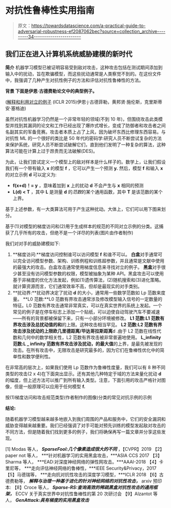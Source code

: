 # 对抗性鲁棒性实用指南

> 原文：<https://towardsdatascience.com/a-practical-guide-to-adversarial-robustness-ef2087062bec?source=collection_archive---------34----------------------->

## 我们正在进入计算机系统威胁建模的新时代

**简介** 机器学习模型已被证明容易受到敌对攻击，这种攻击包括在测试期间添加到输入中的扰动，旨在欺骗模型，而这些扰动通常是人类察觉不到的。在这份文件中，我强调了几种产生对抗性例子的方法和评估对抗性鲁棒性的方法。

**背景
下面是伊恩·古德费勒论文中的典型例子。**

([解释和利用对立的例子](https://arxiv.org/abs/1412.6572) (ICLR 2015)伊恩·j·古德菲勒，黄邦贤·施伦斯，克里斯蒂安·塞格迪)

虽然对抗性机器学习仍然是一个非常年轻的领域(不到 10 年)，但围绕攻击此类模型并找到其漏洞的论文和工作已经出现了爆炸式增长，变成了防御者和攻击者之间名副其实的军备竞赛。攻击者本质上占了上风，因为破坏东西比修理东西容易。与对抗性 ML 的一个很好的类比是 50 年代的密码学:研究人员不断尝试复杂的方法来保护系统，研究人员不断尝试破解它们，直到他们发明了一种复杂的算法，这种算法可能在计算上过于昂贵而无法破解(DES)。

为此，让我们尝试定义一个模型上的敌对样本是什么样子的。数学上，让我们假设我们有一个带有输入 **x** 的模型 **f** ，它可以产生一个预测 **y.** 然后，模型 **f** 和输入 **x** 的对立示例 **d** 可以定义为:

*   **f(x+d)！= y** ，意味着加到 **x** 上的扰动 **d** 不会产生与 **x** 相同的预测
*   **L(d) < T** ，其中 **L** 是测量 **d** 的*范数*的某个通用函数，其中 **T** 是该范数的某个上界。

基于上述参数，有一大类算法可用于产生这种扰动。大体上，它们可以用下图来划分。

基于(1)对模型的梯度访问和(2)用于生成样本的规范的不同对立示例的分类。这捕获了几乎所有的攻击，但绝不是一个详尽的列表(图片由作者制作)

我们对对手的威胁建模如下:

1.  **梯度访问:**梯度访问控制谁可以访问模型 **f** 和谁不可以。
    **白盒**对手通常可以完全访问模型参数、架构、训练例程和训练超参数，并且通常是文献中使用的最强大的攻击。白盒攻击通常使用梯度信息来寻找对立的例子。
    **黑盒**对手很少甚至没有访问模型参数的权限，模型被抽象为某种 API。黑盒攻击可以使用基于非梯度的优化方法发起，例如(1)遗传算法，(2)随机搜索和(3)进化策略。就计算资源而言，它们通常效率不高，但却是最现实的对手类别。
2.  **扰动界:**扰动界决定了扰动 **d** 的大小，通常用一些数学范数如 Lp 范数来度量。
    **L0 范数:**L0 范数有界攻击通常涉及修改模型输入信号的一定数量的特征。L0 范数有界攻击通常非常真实，可以在真实世界的系统上发起。一个常见的例子是在停车标志上添加一个贴纸，可以迫使自动驾驶汽车不要减速——所有的背景都被保留下来，只有一小部分环境被修改。
    **L1 范数:**L1 范数有界攻击涉及总扰动值的**和**的上限。这种攻击相当罕见。
    **L2 范数:**L2 范数有界攻击涉及扰动的上限**欧几里德距离/毕达哥拉斯距离**d .由于 L2 范数在线性代数和几何中的数学相关性，L2 范数有界攻击被非常普遍地使用。
    **L_infinity 范数:**L _ infinity 范数有界攻击涉及扰动**，**的**最大值**的上界，是最先被发现的攻击。在所有攻击中，无限攻击是研究最多的，因为它们在鲁棒性优化中的简单性和数学便利性。

在非常高的层次上，如果我们使用 Lp 范数作为鲁棒性度量，我们可以有 8 种不同类型的攻击(2 x 4)在下面突出显示。还有其他几种特定于域的方法来量化扰动 **d** 的幅度，但上述方法可以推广到所有输入类型。注意，下面引用的攻击严格针对图像，但是一般原理可以应用于任何模型 **f.**

按(1)梯度访问和攻击规范类型(作者制作的图像)分类的常见对抗示例的示例

**结论:**

随着机器学习模型越来越多地嵌入到我们周围的产品和服务中，它们的安全漏洞和威胁变得越来越重要。我们已经强调了对手可能对预先训练的模型发起敌对攻击的不同方法，但是随着我们找到更多的例子，我们将确保再写一篇文章并分享这些发现。

[1] Modas 等人， ***SparseFool:几个像素造成很大的不同*** ，【CVPR】2019
【2】paper not 等人， ***针对机器学习的实用黑盒攻击，***ASIA CCS 2017
【3】Sharma 等人， ***EAD:对深度神经网络的弹性网攻击。***AAAI-2018
【4】卡里尼等， ***走向评估神经网络的鲁棒性，***IEEE Security&Privacy，2017
【5】马德瑞等， ***走向抗对抗性攻击的深度学习模型，***ICLR 2018
【6】古德费勒等， ***解释与治理一种基于进化的针对神经网络的对抗性攻击，*** arxiv 预印本:
【8】Croce 等人， ***Sparse-RS:查询高效的稀疏黑盒对抗性攻击的通用框架，*** ECCV 关于真实世界中对抗性鲁棒性的第 20 次研讨会
【9】Alzantot 等人， ***GenAttack:具有梯度的实用黑盒攻击***